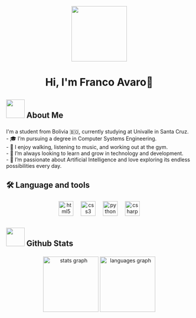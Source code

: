 <div align="center">
  <img height="150" src="https://camo.githubusercontent.com/62da68eb62b1e5f175f7d1f0191dd89a653d7908feb22d37d4a0ab07365d6791/68747470733a2f2f6d656469612e67697068792e636f6d2f6d656469612f4d3967624264396e6244724f5475314d71782f67697068792e676966"  />
</div>

###

<h1 align="center">Hi, I'm Franco Avaro👋</h1>

###

<h2 align="left">
  <picture>
    <img src = "https://github.com/7oSkaaa/7oSkaaa/blob/main/Images/about_me.gif?raw=true" width = 50px>
  </picture> 
  About Me
</h2>

###

<p align="left">I'm a student from Bolivia 🇧🇴, currently studying at Univalle in Santa Cruz.<br>- 🎓 I’m pursuing a degree in Computer Systems Engineering.<br>- 🎵 I enjoy walking, listening to music, and working out at the gym.<br>- 🌱 I’m always looking to learn and grow in technology and development.<br>- 🤖 I’m passionate about Artificial Intelligence and love exploring its endless possibilities every day.</p>

###

<h2 align="left">🛠 Language and tools</h2>

###

<div align="center">
  <img src="https://cdn.jsdelivr.net/gh/devicons/devicon/icons/html5/html5-original.svg" height="40" alt="html5 logo"  />
  <img width="12" />
  <img src="https://cdn.jsdelivr.net/gh/devicons/devicon/icons/css3/css3-original.svg" height="40" alt="css3 logo"  />
  <img width="12" />
  <img src="https://cdn.jsdelivr.net/gh/devicons/devicon/icons/python/python-original.svg" height="40" alt="python logo"  />
  <img width="12" />
  <img src="https://cdn.jsdelivr.net/gh/devicons/devicon/icons/csharp/csharp-original.svg" height="40" alt="csharp logo"  />
</div>

###

<h2 align="left">
  <picture> 
    <img src = "https://github.com/7oSkaaa/7oSkaaa/blob/main/Images/Statistics.gif?raw=true" width = 50px>  
  </picture>
  Github Stats
</h2>

###

<div align="center">
  <img src="https://github-readme-stats.vercel.app/api?username=FrancoLAO&hide_title=false&hide_rank=false&show_icons=true&include_all_commits=true&count_private=true&disable_animations=false&theme=dracula&locale=en&hide_border=false&order=1" height="150" alt="stats graph"  />
  <img src="https://github-readme-stats.vercel.app/api/top-langs?username=FrancoLAO&locale=en&hide_title=false&layout=compact&card_width=320&langs_count=5&theme=dracula&hide_border=false&order=2" height="150" alt="languages graph"  />
</div>

###
